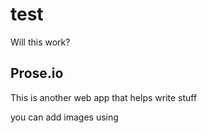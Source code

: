 test
====

Will this work?

## Prose.io
This is another web app that helps write stuff

you can add images using 
